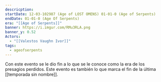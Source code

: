 ```yaml
---
descricption: 
startDate: 12-03-102987 (Age of LOST OMENS) 01-01-0 (Age of Serpents)
endDate: 01-01-0 (Age Of Serpents)
era: "[[Age of Serpents]]"
banner: https://i.imgur.com/RMu3RLA.png
banner_y: 0.52
Actors:
  - "[[Valestos Vaughn Ivor]]"
tags:
  - ageofserpents
---
```

Con este evento se le dio fin a lo que se le conoce como la era de los presagios perdidos. Este evento es también lo que marca el fin de la última [[temporada sin nombre]]. 